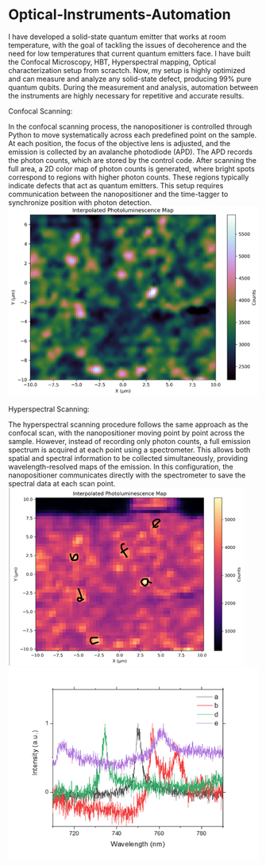 # Optical-Instruments-Automation

I have developed a solid-state quantum emitter that works at room temperature, with the goal of tackling the issues of decoherence and the need for low temperatures that current quantum emitters face. I have built the Confocal Microscopy, HBT, Hyperspectral mapping, Optical characterization setup from scractch. Now, my setup is highly optimized and can measure and analyze any solid-state defect, producing 99% pure quantum qubits. During the measurement and analysis, automation between the instruments are highly necessary for repetitive and accurate results. 

Confocal Scanning:

In the confocal scanning process, the nanopositioner is controlled through Python to move systematically across each predefined point on the sample. At each position, the focus of the objective lens is adjusted, and the emission is collected by an avalanche photodiode (APD). The APD records the photon counts, which are stored by the control code. After scanning the full area, a 2D color map of photon counts is generated, where bright spots correspond to regions with higher photon counts. These regions typically indicate defects that act as quantum emitters. This setup requires communication between the nanopositioner and the time-tagger to synchronize position with photon detection.
![alt text](https://github.com/fardin9191/Optical-Instruments-Automation/blob/main/Confocal%20Scanning/Confocal%20PL%20Mapping.png)

Hyperspectral Scanning:

The hyperspectral scanning procedure follows the same approach as the confocal scan, with the nanopositioner moving point by point across the sample. However, instead of recording only photon counts, a full emission spectrum is acquired at each point using a spectrometer. This allows both spatial and spectral information to be collected simultaneously, providing wavelength-resolved maps of the emission. In this configuration, the nanopositioner communicates directly with the spectrometer to save the spectral data at each scan point.
![alt text](https://github.com/fardin9191/Optical-Instruments-Automation/blob/main/Hyperspectral%20Scanning/PL%20Map.png)
![alt text](https://github.com/fardin9191/Optical-Instruments-Automation/blob/main/Hyperspectral%20Scanning/PL.png)
